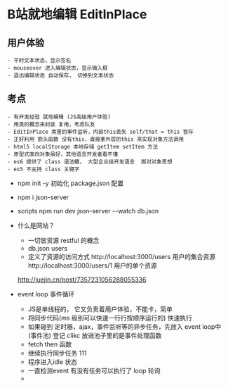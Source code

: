 # B站就地编辑 EditInPlace

## 用户体验
    - 平时文本状态，显示签名
    - mouseover 进入编辑状态，显示输入框
    - 退出编辑状态 自动保存， 切换到文本状态

## 考点
    - 有开发经验 就地编辑 (JS高级用户体验)
    - 用类的概念来封装 复用，考虑队友 
    - EditInPlace 类里的事件监听，内部this丢失 self/that = this 暂存
    - 正好利用 箭头函数 没有this，直接拿外层的this 来实现对象方法调用
    - html5 localStorage 本地存储 getItem setItem 方法
    - 原型式面向对象虽好，其他语言开发者看不懂
    - es6 提供了 class 语法糖， 大型企业级开发语言  面对对象思想
    - es5 不支持 class 关键字

- npm init -y 初始化  package.json 配置
- npm i json-server
- scripts
    npm run dev  json-server --watch db.json

- 什么是网站？
    - 一切皆资源 restful 的概念
    - db.json users 
    - 定义了资源的访问方式
    http://localhost:3000/users 用户的集合资源
    http://localhost:3000/users/1  用户的单个资源

    http://juejin.cn/post/7357231056288055336

- event loop 事件循环
    - JS是单线程的， 它又负责着用户体验，不能卡，简单
    - 将同步代码(ms 级别可以快速一行行按顺序运行的) 快速执行
    - 如果碰到 定时器，ajax，事件监听等的异步任务，先放入 event loop中 (事件池) 登记 clikc 放进池子里的是事件处理函数
    - fetch then 函数 
    - 继续执行同步任务  111  
    - 程序进入idle 状态
    - 一直检测event 有没有任务可以执行了
        loop 轮询  
    - 
